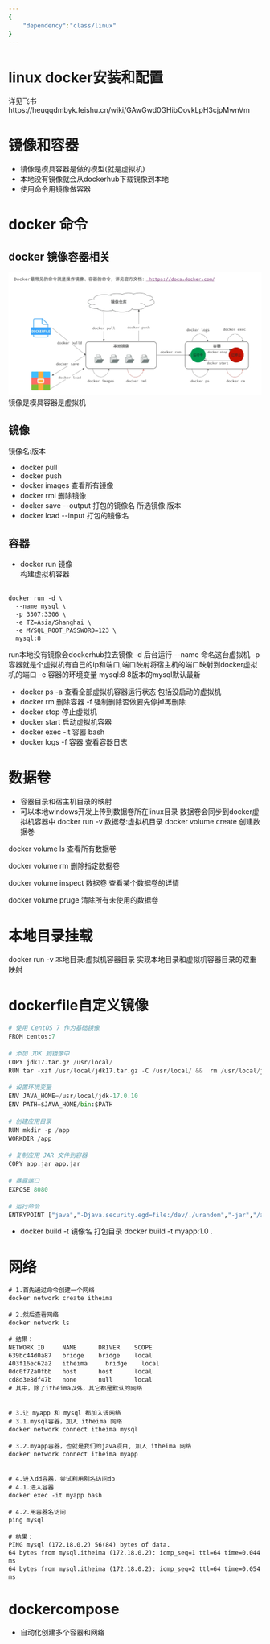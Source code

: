 ```yaml
---
{
    "dependency":"class/linux"
}
---
```


# linux docker安装和配置
详见飞书https://heuqqdmbyk.feishu.cn/wiki/GAwGwd0GHibOovkLpH3cjpMwnVm

# 镜像和容器
- 镜像是模具容器是做的模型(就是虚拟机)
- 本地没有镜像就会从dockerhub下载镜像到本地
- 使用命令用镜像做容器

# docker 命令

## docker 镜像容器相关
![alt text](image-1.png)
镜像是模具容器是虚拟机



## 镜像
镜像名:版本
- docker pull
- docker push
- docker images 查看所有镜像
- docker rmi 删除镜像
- docker save --output 打包的镜像名 所选镜像:版本
- docker load --input  打包的镜像名

## 容器
- docker run 镜像  
构建虚拟机容器
```linux

docker run -d \ 
  --name mysql \
  -p 3307:3306 \
  -e TZ=Asia/Shanghai \
  -e MYSQL_ROOT_PASSWORD=123 \
  mysql:8

```
run本地没有镜像会dockerhub拉去镜像
-d 后台运行
--name 命名这台虚拟机
-p 容器就是个虚拟机有自己的ip和端口,端口映射将宿主机的端口映射到docker虚拟机的端口
-e 容器的环境变量
mysql:8 8版本的mysql默认最新
- docker ps -a 
查看全部虚拟机容器运行状态 包括没启动的虚拟机
- docker rm 
删除容器 -f 强制删除否做要先停掉再删除
- docker stop
停止虚拟机
- docker start 
启动虚拟机容器
- docker exec -it 容器 bash
- docker logs -f 容器
查看容器日志

# 数据卷
- 容器目录和宿主机目录的映射
- 可以本地windows开发上传到数据卷所在linux目录 数据卷会同步到docker虚拟机容器中
docker run -v 数据卷:虚拟机目录
docker volume create
创建数据巻

docker volume ls
查看所有数据卷

docker volume rm
删除指定数据卷

docker volume inspect 数据卷
查看某个数据卷的详情

docker volume pruge
清除所有未使用的数据卷

# 本地目录挂载
docker run -v 本地目录:虚拟机容器目录
实现本地目录和虚拟机容器目录的双重映射

# dockerfile自定义镜像
```py
# 使用 CentOS 7 作为基础镜像
FROM centos:7

# 添加 JDK 到镜像中
COPY jdk17.tar.gz /usr/local/
RUN tar -xzf /usr/local/jdk17.tar.gz -C /usr/local/ &&  rm /usr/local/jdk17.tar.gz

# 设置环境变量
ENV JAVA_HOME=/usr/local/jdk-17.0.10
ENV PATH=$JAVA_HOME/bin:$PATH

# 创建应用目录
RUN mkdir -p /app
WORKDIR /app

# 复制应用 JAR 文件到容器
COPY app.jar app.jar

# 暴露端口
EXPOSE 8080

# 运行命令
ENTRYPOINT ["java","-Djava.security.egd=file:/dev/./urandom","-jar","/app/app.jar"]
```
- docker build -t 镜像名 打包目录
docker build -t myapp:1.0 .



# 网络
``` docker
# 1.首先通过命令创建一个网络
docker network create itheima

# 2.然后查看网络
docker network ls

# 结果：
NETWORK ID     NAME      DRIVER    SCOPE
639bc44d0a87   bridge    bridge    local
403f16ec62a2   itheima     bridge    local
0dc0f72a0fbb   host      host      local
cd8d3e8df47b   none      null      local
# 其中，除了itheima以外，其它都是默认的网络


# 3.让 myapp 和 mysql 都加入该网络
# 3.1.mysql容器，加入 itheima 网络
docker network connect itheima mysql

# 3.2.myapp容器，也就是我们的java项目, 加入 itheima 网络
docker network connect itheima myapp


# 4.进入dd容器，尝试利用别名访问db
# 4.1.进入容器
docker exec -it myapp bash

# 4.2.用容器名访问
ping mysql

# 结果：
PING mysql (172.18.0.2) 56(84) bytes of data.
64 bytes from mysql.itheima (172.18.0.2): icmp_seq=1 ttl=64 time=0.044 ms
64 bytes from mysql.itheima (172.18.0.2): icmp_seq=2 ttl=64 time=0.054 ms
```

# dockercompose
- 自动化创建多个容器和网络